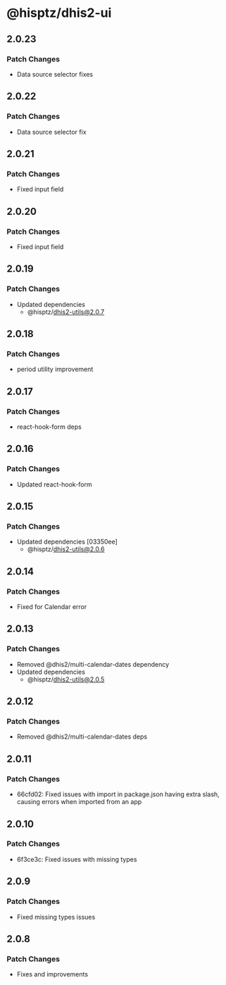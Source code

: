 # @hisptz/dhis2-ui

## 2.0.23

### Patch Changes

- Data source selector fixes

## 2.0.22

### Patch Changes

- Data source selector fix

## 2.0.21

### Patch Changes

- Fixed input field

## 2.0.20

### Patch Changes

- Fixed input field

## 2.0.19

### Patch Changes

- Updated dependencies
  - @hisptz/dhis2-utils@2.0.7

## 2.0.18

### Patch Changes

- period utility improvement

## 2.0.17

### Patch Changes

- react-hook-form deps

## 2.0.16

### Patch Changes

- Updated react-hook-form

## 2.0.15

### Patch Changes

- Updated dependencies [03350ee]
  - @hisptz/dhis2-utils@2.0.6

## 2.0.14

### Patch Changes

- Fixed for Calendar error

## 2.0.13

### Patch Changes

- Removed @dhis2/multi-calendar-dates dependency
- Updated dependencies
  - @hisptz/dhis2-utils@2.0.5

## 2.0.12

### Patch Changes

- Removed @dhis2/multi-calendar-dates deps

## 2.0.11

### Patch Changes

- 66cfd02: Fixed issues with import in package.json having extra slash, causing errors when imported from an app

## 2.0.10

### Patch Changes

- 6f3ce3c: Fixed issues with missing types

## 2.0.9

### Patch Changes

- Fixed missing types issues

## 2.0.8

### Patch Changes

- Fixes and improvements

